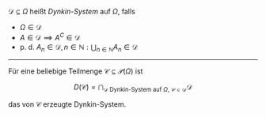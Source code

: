 $\mathcal{D} \subseteq \Omega$ heißt *Dynkin-System* auf $\Omega$, falls
- $\Omega \in \mathcal{D}$
- $A \in \mathcal{D} \implies A^C \in \mathcal{D}$
- p. d. $A_n \in \mathcal{D}, n \in \mathbb{N}: \bigcup_{n \in \mathbb{N}} A_n \in \mathcal{D}$

---

Für eine beliebige Teilmenge $\mathcal{C} \subseteq \mathcal{P}(\Omega)$ ist

$$
	D(\mathcal{C}) = \bigcap_{\mathcal{D} \text{ Dynkin-System auf } \Omega, \ \mathcal{C} \in \mathcal{D}} \mathcal{D}
$$

das von $\mathcal{C}$ erzeugte Dynkin-System.